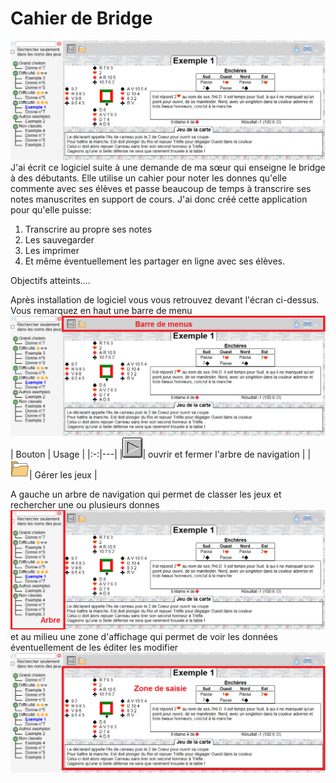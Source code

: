 # Cahier de Bridge

![Vue générale en mode lecture](./doc/general.png)
J'ai écrit ce logiciel suite à une demande de ma sœur qui enseigne le bridge à des débutants. Elle utilise un cahier pour noter les donnes qu'elle commente avec ses élèves et passe beaucoup de temps à transcrire ses notes manuscrites en support de cours.
J'ai donc créé cette application pour qu'elle puisse:

1. Transcrire au propre ses notes
2. Les sauvegarder
3. Les imprimer
4. Et même éventuellement les partager en ligne avec ses élèves.

Objectifs atteints....

Après installation de logiciel vous vous retrouvez devant l'écran ci-dessus.
Vous remarquez en haut une barre de menu
![Barres des menus](./doc/menus.png)
| Bouton | Usage |
|:-:|---|
|![Barres des menus](./images/arrow_d.png)| ouvrir et fermer l'arbre de navigation |
|![Barres des menus](./images/dossier.png)| Gérer les jeux |

A gauche un arbre de navigation qui permet de classer les jeux et rechercher une ou plusieurs donnes
![Barres des menus](./doc/arbre.png)
et au milieu une zone d'affichage qui permet de voir les données éventuellement de les éditer les modifier
![Barres des menus](./doc/saisie.png)
